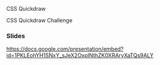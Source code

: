 CSS Quickdraw


 CSS Quickdraw Challenge


### Slides
https://docs.google.com/presentation/embed?id=1PKLEohYH1SNxY_sJeX2OxplNthZK0XRAryXaTQs9ALY